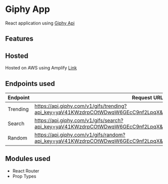 # Giphy App 
React application using [Giphy Api](https://developers.giphy.com/)

## Features
## Hosted
Hosted on AWS using Amplify [Link](https://master.d1fpyj0wm36a47.amplifyapp.com/)


## Endpoints used
| Endpoint | Request URL                                                                                                         |
|----------|---------------------------------------------------------------------------------------------------------------------|
| Trending | https://api.giphy.com/v1/gifs/trending?api_key=yaV41KWzdrpCOtWDwqW6GEcC9nf2LpqX&limit=25&rating=g                   |
| Search   | https://api.giphy.com/v1/gifs/search?api_key=yaV41KWzdrpCOtWDwqW6GEcC9nf2LpqX&q=&limit=25&offset=0&rating=g&lang=en |
| Random   | https://api.giphy.com/v1/gifs/random?api_key=yaV41KWzdrpCOtWDwqW6GEcC9nf2LpqX&tag=&rating=g                         |

## Modules used
* React Router
* Prop Types
